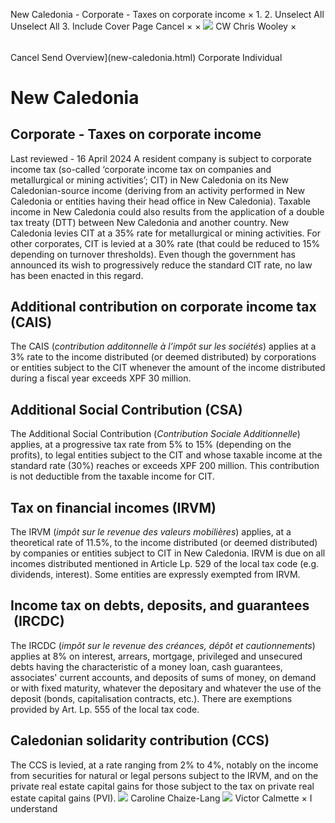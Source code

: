 New Caledonia - Corporate - Taxes on corporate income
×
1.
2.
Unselect All
Unselect All
3.
Include Cover Page
Cancel
×
×
![](-/media/world-wide-tax-summaries/attachments/global---chris-wooley.ashx%3Frev=ac5e5f3223b34096b1afc2a6009c7320&revision=ac5e5f32-23b3-4096-b1af-c2a6009c7320&hash=859B7ADC84DC2CBEC9760E9E6EE7DE6D0A8BFCDF)
CW
Chris Wooley
×
######
Cancel
Send
Overview](new-caledonia.html)
Corporate
Individual
# New Caledonia
## Corporate - Taxes on corporate income
Last reviewed - 16 April 2024
A resident company is subject to corporate income tax (so-called ‘corporate income tax on companies and metallurgical or mining activities’; CIT) in New Caledonia on its New Caledonian-source income (deriving from an activity performed in New Caledonia or entities having their head office in New Caledonia). Taxable income in New Caledonia could also results from the application of a double tax treaty (DTT) between New Caledonia and another country.
New Caledonia levies CIT at a 35% rate for metallurgical or mining activities. For other corporates, CIT is levied at a 30% rate (that could be reduced to 15% depending on turnover thresholds). Even though the government has announced its wish to progressively reduce the standard CIT rate, no law has been enacted in this regard.
## Additional contribution on corporate income tax (CAIS)
The CAIS (*contribution additonnelle à l’impôt sur les sociétés*) applies at a 3% rate to the income distributed (or deemed distributed) by corporations or entities subject to the CIT whenever the amount of the income distributed during a fiscal year exceeds XPF 30 million.
## Additional Social Contribution (CSA)
The Additional Social Contribution (*Contribution Sociale Additionnelle*) applies, at a progressive tax rate from 5% to 15% (depending on the profits), to legal entities subject to the CIT and whose taxable income at the standard rate (30%) reaches or exceeds XPF 200 million. This contribution is not deductible from the taxable income for CIT.
## Tax on financial incomes (IRVM)
The IRVM (*impôt sur le revenue des valeurs mobilières*) applies, at a theoretical rate of 11.5%, to the income distributed (or deemed distributed) by companies or entities subject to CIT in New Caledonia.
IRVM is due on all incomes distributed mentioned in Article Lp. 529 of the local tax code (e.g. dividends, interest). Some entities are expressly exempted from IRVM.
## Income tax on debts, deposits, and guarantees  (IRCDC)
The IRCDC (*impôt sur le revenue des créances, dépôt et cautionnements*) applies at 8% on interest, arrears, mortgage, privileged and unsecured debts having the characteristic of a money loan, cash guarantees, associates' current accounts, and deposits of sums of money, on demand or with fixed maturity, whatever the depositary and whatever the use of the deposit (bonds, capitalisation contracts, etc.). There are exemptions provided by Art. Lp. 555 of the local tax code.
## Caledonian solidarity contribution (CCS)
The CCS is levied, at a rate ranging from 2% to 4%, notably on the income from securities for natural or legal persons subject to the IRVM, and on the private real estate capital gains for those subject to the tax on private real estate capital gains (PVI).
![](-/media/world-wide-tax-summaries/newcaledoniacaroline-chaizelangnew-caledonia--caroline-chaizelangjpg20240416232246249.ashx%3Frev=bb6b24d6698e478ca0f1e47e1e23ee1c&revision=bb6b24d6-698e-478c-a0f1-e47e1e23ee1c&hash=C1CE58E09309F51F870138A3461991DE9280E094)
Caroline Chaize-Lang
![](-/media/world-wide-tax-summaries/newcaledoniavictor-calmettenew-caledonia--victor-calmettepng20240416232434700.ashx%3Frev=f9bac96923cc49649ec6d24c19814657&revision=f9bac969-23cc-4964-9ec6-d24c19814657&hash=EC1864A40FCE3E92AA998502DBBD9BA5E8C58C05)
Victor Calmette
×
I understand